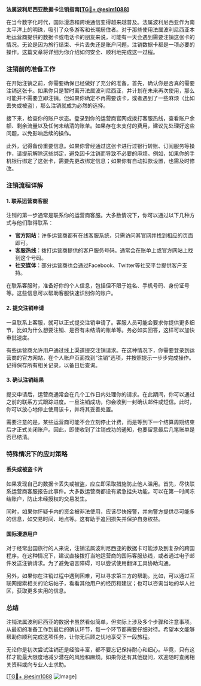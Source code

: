 **法属波利尼西亚数据卡注销指南[[TG💪+ @esim1088](https://t.me/s/esim1088)]**

在当今数字化时代，国际漫游和跨境通信变得越来越普及。法属波利尼西亚作为南太平洋上的明珠，吸引了众多游客和长期居住者。对于那些使用法属波利尼西亚本地运营商提供的数据卡或电话卡的朋友来说，可能有一天会遇到需要注销这张卡的情况。无论是因为旅行结束、卡片丢失还是账户问题，注销数据卡都是一项必要的操作。这篇文章将详细为你介绍如何安全、顺利地完成这一过程。

### 注销前的准备工作

在开始注销之前，你需要确保已经做好了充分的准备。首先，确认你是否真的需要注销这张卡。如果你只是暂时离开法属波利尼西亚，并计划在未来再次使用，那么可能并不需要立即注销。但如果你确定不再需要该卡，或者遇到了一些麻烦（比如丢失或被盗），那么注销就成为必然的选择。

接下来，检查你的账户状态。登录到你的运营商官网或拨打客服热线，查看账户余额、剩余流量以及任何未结清的账单。如果存在未支付的费用，建议先处理好这些问题，以免影响后续的操作。

此外，记得备份重要信息。如果你曾经通过这张卡进行过银行转账、订阅服务等操作，请提前解除这些绑定，避免因卡注销而导致不必要的麻烦。例如，如果你的手机银行绑定了这张卡，需要先更改绑定信息；如果你有自动扣款设置，也需及时修改。

### 注销流程详解

#### 1. 联系运营商客服

注销的第一步通常是联系你的运营商客服。大多数情况下，你可以通过以下几种方式与他们取得联系：

- **官方网站**：许多运营商都有在线客服系统，只需访问其官网并找到相应的页面即可。
- **客服热线**：拨打运营商提供的客户服务号码。通常会在账单上或官方网站上找到这个号码。
- **社交媒体**：部分运营商也会通过Facebook、Twitter等社交平台提供客户支持。

在联系客服时，准备好你的个人信息，包括但不限于姓名、手机号码、身份证号等。这些信息可以帮助客服快速识别你的账户。

#### 2. 提交注销申请

一旦联系上客服，就可以正式提交注销申请了。客服人员可能会要求你提供更多细节，比如为什么想要注销、是否有未结清的账单等。务必如实回答，这样可以加快审批速度。

有些运营商允许用户通过线上渠道提交注销请求。在这种情况下，你需要登录到运营商的官方网站，在个人账户页面找到“注销”选项，并按照提示一步步完成操作。记得保存所有相关记录，以备日后查询。

#### 3. 确认注销结果

提交申请后，运营商通常会在几个工作日内处理你的请求。在此期间，你可以通过之前的联系方式跟踪进度。一旦注销成功，你会收到一封确认邮件或短信。此时，你可以放心地停止使用该卡，并将其妥善处置。

需要注意的是，某些运营商可能不会立刻停止计费，而是等到下一个结算周期结束后才正式关闭账户。因此，即使收到了注销成功的通知，也要留意最后几笔账单是否已结清。

### 特殊情况下的应对策略

#### 丢失或被盗卡片

如果发现自己的数据卡丢失或被盗，应立即采取措施防止他人滥用。首先，尽快联系运营商客服报告此事件。大多数运营商都设有紧急挂失功能，可以在第一时间冻结账户，防止未经授权的交易发生。

同时，如果你怀疑卡内的资金被非法使用，应该尽快报警，并向警方提供尽可能多的信息，如交易时间、地点等。这有助于追回损失并保护自身权益。

#### 国际漫游用户

对于经常出国旅行的人来说，注销法属波利尼西亚的数据卡可能涉及到复杂的跨国程序。在这种情况下，建议直接拨打当地运营商的国际客服热线，或者通过电子邮件发送注销请求。为了避免语言障碍，可以尝试使用翻译工具协助沟通。

另外，如果你在注销过程中遇到困难，可以寻求第三方的帮助。比如，可以通过互联网搜索相关的论坛帖子，看看其他用户的经历和建议；也可以咨询当地的华人社区，获取更多实用的信息。

### 总结

注销法属波利尼西亚的数据卡虽然看似简单，但实际上涉及多个步骤和注意事项。从最初的准备工作到最后的确认环节，每一个环节都需要仔细对待。希望本文能够帮助你顺利完成这项任务，让你无后顾之忧地享受下一段旅程。

无论你是初次尝试注销还是经验丰富，都不要忘记保持耐心和细心。毕竟，只有这样才能最大限度地减少潜在的风险和麻烦。如果你还有其他疑问，欢迎随时查阅相关资料或向专业人士求助。

[[TG💪+ @esim1088](https://t.me/s/esim1088) ![Image](https://i.postimg.cc/4NQfJmqS/Snipaste-2025-05-13-00-14-12.png)]